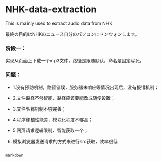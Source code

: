 # NHK-data-extraction
This is mainly used to extract audio data from NHK

最終の目的はNHKのニュース自分のパソコンにドンウォンします。


### 阶段一：

实现从页面上下载一个mp3文件，路径是跟随默认，命名是固定写死。

### 问题：

+ 1.没有预防机制，路径错误，服务器未响应等情况出现后，没有报错机制；

+ 2.文件路径不够智能，路径应该要能改成随便设置；

+ 3.文件名称机制不够完善；

+ 4.程序移植性能差，模块化程度不够高；

+ 5.网页请求逻辑限制，智能获取一个；

6. 模拟浏览器发送请求的方式来进行src获取，效率很低

~~~delete~~~

markdown
